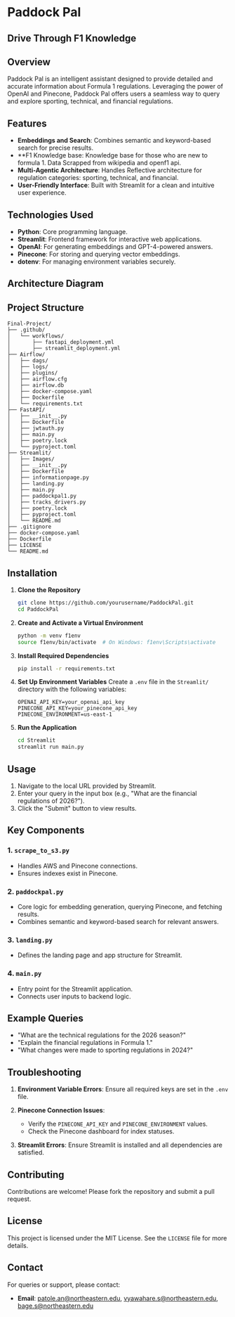 # Paddock Pal

## Drive Through F1 Knowledge

## Overview
Paddock Pal is an intelligent assistant designed to provide detailed and accurate information about Formula 1 regulations. Leveraging the power of OpenAI and Pinecone, Paddock Pal offers users a seamless way to query and explore sporting, technical, and financial regulations.

## Features
- **Embeddings and Search**: Combines semantic and keyword-based search for precise results.
- **F1 Knowledge base: Knowledge base for those who are new to formula 1. Data Scrapped from wikipedia and openf1 api.
- **Multi-Agentic Architecture**: Handles Reflective architecture for regulation categories: sporting, technical, and financial.
- **User-Friendly Interface**: Built with Streamlit for a clean and intuitive user experience.

## Technologies Used
- **Python**: Core programming language.
- **Streamlit**: Frontend framework for interactive web applications.
- **OpenAI**: For generating embeddings and GPT-4-powered answers.
- **Pinecone**: For storing and querying vector embeddings.
- **dotenv**: For managing environment variables securely.

## Architecture Diagram

## Project Structure
```
Final-Project/
├── .github/
│   └── workflows/
│       ├── fastapi_deployment.yml
│       ├── streamlit_deployment.yml
├── Airflow/
│   ├── dags/
│   ├── logs/
│   ├── plugins/
│   ├── airflow.cfg
│   ├── airflow.db
│   ├── docker-compose.yaml
│   ├── Dockerfile
│   └── requirements.txt
├── FastAPI/
│   ├── __init__.py
│   ├── Dockerfile
│   ├── jwtauth.py
│   ├── main.py
│   ├── poetry.lock
│   └── pyproject.toml
├── Streamlit/
│   ├── Images/
│   ├── __init__.py
│   ├── Dockerfile
│   ├── informationpage.py
│   ├── landing.py
│   ├── main.py
│   ├── paddockpal1.py
│   ├── tracks_drivers.py
│   ├── poetry.lock
│   ├── pyproject.toml
│   └── README.md
├── .gitignore
├── docker-compose.yaml
├── Dockerfile
├── LICENSE
└── README.md
```

## Installation

1. **Clone the Repository**
   ```bash
   git clone https://github.com/yourusername/PaddockPal.git
   cd PaddockPal
   ```

2. **Create and Activate a Virtual Environment**
   ```bash
   python -m venv f1env
   source f1env/bin/activate  # On Windows: f1env\Scripts\activate
   ```

3. **Install Required Dependencies**
   ```bash
   pip install -r requirements.txt
   ```

4. **Set Up Environment Variables**
   Create a `.env` file in the `Streamlit/` directory with the following variables:
   ```env
   OPENAI_API_KEY=your_openai_api_key
   PINECONE_API_KEY=your_pinecone_api_key
   PINECONE_ENVIRONMENT=us-east-1
   ```

5. **Run the Application**
   ```bash
   cd Streamlit
   streamlit run main.py
   ```

## Usage
1. Navigate to the local URL provided by Streamlit.
2. Enter your query in the input box (e.g., "What are the financial regulations of 2026?").
3. Click the "Submit" button to view results.

## Key Components
### 1. **`scrape_to_s3.py`**
   - Handles AWS and Pinecone connections.
   - Ensures indexes exist in Pinecone.

### 2. **`paddockpal.py`**
   - Core logic for embedding generation, querying Pinecone, and fetching results.
   - Combines semantic and keyword-based search for relevant answers.

### 3. **`landing.py`**
   - Defines the landing page and app structure for Streamlit.

### 4. **`main.py`**
   - Entry point for the Streamlit application.
   - Connects user inputs to backend logic.

## Example Queries
- "What are the technical regulations for the 2026 season?"
- "Explain the financial regulations in Formula 1."
- "What changes were made to sporting regulations in 2024?"

## Troubleshooting
1. **Environment Variable Errors**:
   Ensure all required keys are set in the `.env` file.

2. **Pinecone Connection Issues**:
   - Verify the `PINECONE_API_KEY` and `PINECONE_ENVIRONMENT` values.
   - Check the Pinecone dashboard for index statuses.

3. **Streamlit Errors**:
   Ensure Streamlit is installed and all dependencies are satisfied.

## Contributing
Contributions are welcome! Please fork the repository and submit a pull request.

## License
This project is licensed under the MIT License. See the `LICENSE` file for more details.

## Contact
For queries or support, please contact:
- **Email**: patole.an@northeastern.edu, vyawahare.s@northeastern.edu, bage.s@northeastern.edu

